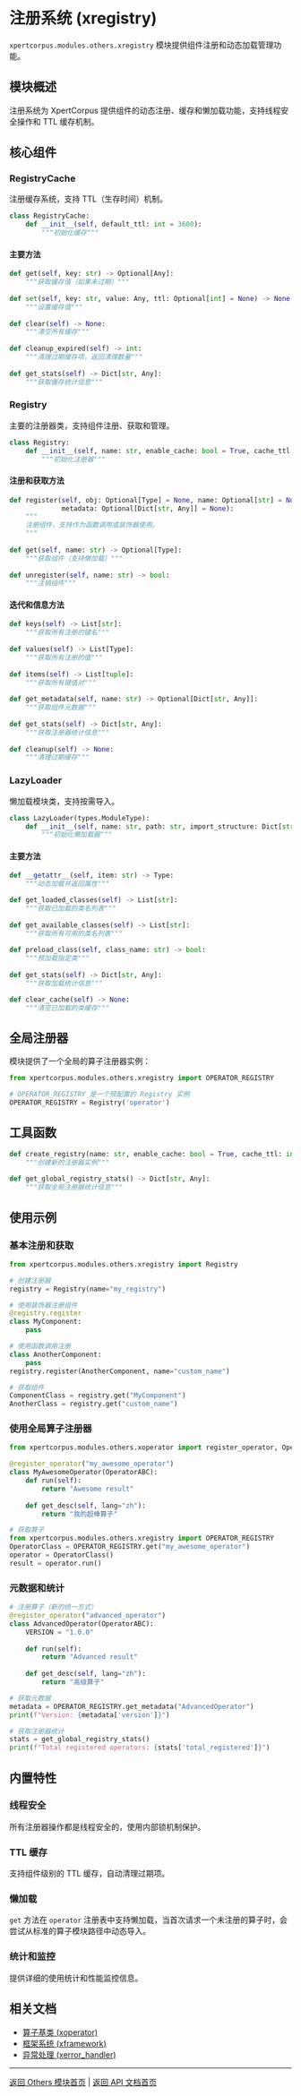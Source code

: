 # 注册系统 (xregistry)

`xpertcorpus.modules.others.xregistry` 模块提供组件注册和动态加载管理功能。

## 模块概述

注册系统为 XpertCorpus 提供组件的动态注册、缓存和懒加载功能，支持线程安全操作和 TTL 缓存机制。

## 核心组件

### RegistryCache

注册缓存系统，支持 TTL（生存时间）机制。

```python
class RegistryCache:
    def __init__(self, default_ttl: int = 3600):
        """初始化缓存"""
```

#### 主要方法

```python
def get(self, key: str) -> Optional[Any]:
    """获取缓存值（如果未过期）"""
    
def set(self, key: str, value: Any, ttl: Optional[int] = None) -> None:
    """设置缓存值"""
    
def clear(self) -> None:
    """清空所有缓存"""
    
def cleanup_expired(self) -> int:
    """清理过期缓存项，返回清理数量"""
    
def get_stats(self) -> Dict[str, Any]:
    """获取缓存统计信息"""
```

### Registry

主要的注册器类，支持组件注册、获取和管理。

```python
class Registry:
    def __init__(self, name: str, enable_cache: bool = True, cache_ttl: int = 3600):
        """初始化注册器"""
```

#### 注册和获取方法

```python
def register(self, obj: Optional[Type] = None, name: Optional[str] = None, 
             metadata: Optional[Dict[str, Any]] = None):
    """
    注册组件，支持作为函数调用或装饰器使用。
    """
    
def get(self, name: str) -> Optional[Type]:
    """获取组件（支持懒加载）"""
    
def unregister(self, name: str) -> bool:
    """注销组件"""
```

#### 迭代和信息方法

```python
def keys(self) -> List[str]:
    """获取所有注册的键名"""
    
def values(self) -> List[Type]:
    """获取所有注册的值"""
    
def items(self) -> List[tuple]:
    """获取所有键值对"""
    
def get_metadata(self, name: str) -> Optional[Dict[str, Any]]:
    """获取组件元数据"""
    
def get_stats(self) -> Dict[str, Any]:
    """获取注册器统计信息"""
    
def cleanup(self) -> None:
    """清理过期缓存"""
```

### LazyLoader

懒加载模块类，支持按需导入。

```python
class LazyLoader(types.ModuleType):
    def __init__(self, name: str, path: str, import_structure: Dict[str, str]):
        """初始化懒加载器"""
```

#### 主要方法

```python
def __getattr__(self, item: str) -> Type:
    """动态加载并返回属性"""

def get_loaded_classes(self) -> List[str]:
    """获取已加载的类名列表"""
    
def get_available_classes(self) -> List[str]:
    """获取所有可用的类名列表"""
    
def preload_class(self, class_name: str) -> bool:
    """预加载指定类"""
    
def get_stats(self) -> Dict[str, Any]:
    """获取加载统计信息"""

def clear_cache(self) -> None:
    """清空已加载的类缓存"""
```

## 全局注册器

模块提供了一个全局的算子注册器实例：

```python
from xpertcorpus.modules.others.xregistry import OPERATOR_REGISTRY

# OPERATOR_REGISTRY 是一个预配置的 Registry 实例
OPERATOR_REGISTRY = Registry('operator')
```

## 工具函数

```python
def create_registry(name: str, enable_cache: bool = True, cache_ttl: int = 3600) -> Registry:
    """创建新的注册器实例"""
    
def get_global_registry_stats() -> Dict[str, Any]:
    """获取全局注册器统计信息"""
```

## 使用示例

### 基本注册和获取

```python
from xpertcorpus.modules.others.xregistry import Registry

# 创建注册器
registry = Registry(name="my_registry")

# 使用装饰器注册组件
@registry.register
class MyComponent:
    pass

# 使用函数调用注册
class AnotherComponent:
    pass
registry.register(AnotherComponent, name="custom_name")

# 获取组件
ComponentClass = registry.get("MyComponent")
AnotherClass = registry.get("custom_name")
```

### 使用全局算子注册器

```python
from xpertcorpus.modules.others.xoperator import register_operator, OperatorABC

@register_operator("my_awesome_operator")
class MyAwesomeOperator(OperatorABC):
    def run(self):
        return "Awesome result"
    
    def get_desc(self, lang="zh"):
        return "我的超棒算子"

# 获取算子
from xpertcorpus.modules.others.xregistry import OPERATOR_REGISTRY
OperatorClass = OPERATOR_REGISTRY.get("my_awesome_operator")
operator = OperatorClass()
result = operator.run()
```

### 元数据和统计

```python
# 注册算子（新的统一方式）
@register_operator("advanced_operator")
class AdvancedOperator(OperatorABC):
    VERSION = "1.0.0"
    
    def run(self):
        return "Advanced result"
    
    def get_desc(self, lang="zh"):
        return "高级算子"

# 获取元数据
metadata = OPERATOR_REGISTRY.get_metadata("AdvancedOperator")
print(f"Version: {metadata['version']}")

# 获取注册器统计
stats = get_global_registry_stats()
print(f"Total registered operators: {stats['total_registered']}")
```

## 内置特性

### 线程安全
所有注册器操作都是线程安全的，使用内部锁机制保护。

### TTL 缓存
支持组件级别的 TTL 缓存，自动清理过期项。

### 懒加载
`get` 方法在 `operator` 注册表中支持懒加载，当首次请求一个未注册的算子时，会尝试从标准的算子模块路径中动态导入。

### 统计和监控
提供详细的使用统计和性能监控信息。

## 相关文档

- [算子基类 (xoperator)](xoperator.md)
- [框架系统 (xframework)](xframework.md)
- [异常处理 (xerror_handler)](../utils/xerror_handler.md)

---

[返回 Others 模块首页](README.md) | [返回 API 文档首页](../README.md) 
